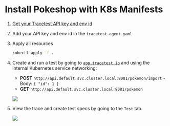 # Install Pokeshop with K8s Manifests

1. [Get your Tracetest API key and env id](https://app.tracetest.io/retrieve-token)
2. Add your API key and env id in the `tracetest-agent.yaml`
3. Apply all resources

    ```bash
    kubectl apply -f .
    ```

4. Create and run a test by going to [`app.tracetest.io`](https://app.tracetest.io) and using the internal Kubernetes service networking:

    - **POST** `http://api.default.svc.cluster.local:8081/pokemon/import` - Body: `{ "id": 1 }`
    - **GET** `http://api.default.svc.cluster.local:8081/pokemon`

    ![](https://res.cloudinary.com/djwdcmwdz/image/upload/v1724764008/docs/app.tracetest.io_organizations_ttorg_e66318ba6544b856_environments_ttenv_4b0e8945dbe5045a_test_tTFZ453Ig_run_9_selectedSpan_bb8ba205b42a8619_nylqid.png)

5. View the trace and create test specs by going to the `Test` tab.

    ![](https://res.cloudinary.com/djwdcmwdz/image/upload/v1724764098/docs/app.tracetest.io_organizations_ttorg_e66318ba6544b856_environments_ttenv_4b0e8945dbe5045a_test_tTFZ453Ig_run_9_selectedSpan_bb8ba205b42a8619_1_xaxlbi.png)

